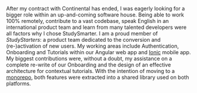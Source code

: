 After my contract with Continental has ended, I was eagerly looking for a bigger role within an up-and-coming software house.
Being able to work 100% remotely, contribute to a vast codebase, speak English in an international product team and learn from many talented developers were all factors why I chose StudySmarter.
I am a proud member of <em>StudyStarters</em>: a product team dedicated to the conversion and (re-)activation of new users.
My working areas include Authentication, Onboarding and Tutorials within our Angular web app and <a href="https://ionicframework.com/" target="_blank">Ionic</a> mobile app.
My biggest contributions were, without a doubt, my assistance on a complete re-write of our Onboarding and the design of an effective architecture for contextual tutorials.
With the intention of moving to a <a href="https://en.wikipedia.org/wiki/Monorepo" target="_blank">monorepo</a>, both features were extracted into a shared library used on both platforms.
